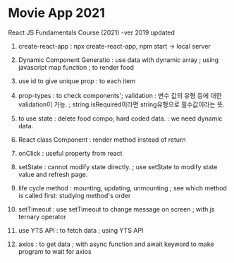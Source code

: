 # Movie App 2021

React JS Fundamentals Course (2021)
-ver 2019 updated

1. create-react-app
   : npx create-react-app, npm start -> local server

2. Dynamic Component Generatio
   : use data with dynamic array
   ; using javascript map function
   ; to render food

3. use id to give unique prop
   : to each item

4. prop-types
   : to check components'; validation
   : 변수 값의 유형 등에 대한 validation이 가능.
   ; string.isRequired이라면 string유형으로 필수값이라는 뜻.

5. to use state
   : delete food compo; hard coded data.
   : we need dynamic data.

6. React class Component
   : render method instead of return

7. onClick
   : useful property from react

8. setState
   : cannot modify state directly.
   ; use setState to modify state value and refresh page.

9. life cycle method
   : mounting, updating, unmounting
   ; see which method is called first: studying method's order

10. setTimeout
    : use setTimeout to change message on screen
    ; with js ternary operator

11. use YTS API
    : to fetch data
    ; using YTS API

12. axios
    : to get data
    ; with async function and await keyword to make program to wait for axios
